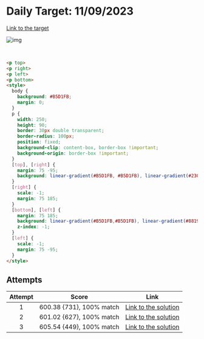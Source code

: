 # Daily Target: 11/09/2023

[Link to the target](https://cssbattle.dev/play/UidFZ3Ir3BBfqdSdxbLA)

![img](src/images/daily-target_2023-09-11.png)

<br>

```html
<p top>
<p right>
<p left>
<p bottom>
<style>
  body {
    background: #B5D1FB;
    margin: 0;
  }
  p {
    width: 250;
    height: 90;
    border: 30px double transparent;
    border-radius: 100px;
    position: fixed;
    background-clip: content-box, border-box !important;
    background-origin: border-box !important;
  }
  [top], [right] {
    margin: 75 -95;
    background: linear-gradient(#B5D1FB, #B5D1FB), linear-gradient(#230259 50%, #0000 0 100%);
  }
  [right] {
    scale: -1;
    margin: 75 185;
  }
  [bottom], [left] {
    margin: 75 185;
    background: linear-gradient(#B5D1FB,#B5D1FB), linear-gradient(#8819F6 50%, #0000 0 100%);
    z-index: -1;
  }
  [left] {
    scale: -1;
    margin: 75 -95;
  }
</style>
```

## Attempts
| Attempt | Score | Link |
|:-:|:-:|:-:|
| 1 | 600.38 {731}, 100% match | [Link to the solution](src/html/daily-target_2023-09-11_attempt-01.html) |
| 2 | 601.02 {627}, 100% match | [Link to the solution](src/html/daily-target_2023-09-11_attempt-02.html) |
| 3 | 605.54 {449}, 100% match | [Link to the solution](src/html/daily-target_2023-09-11_attempt-03.html) |